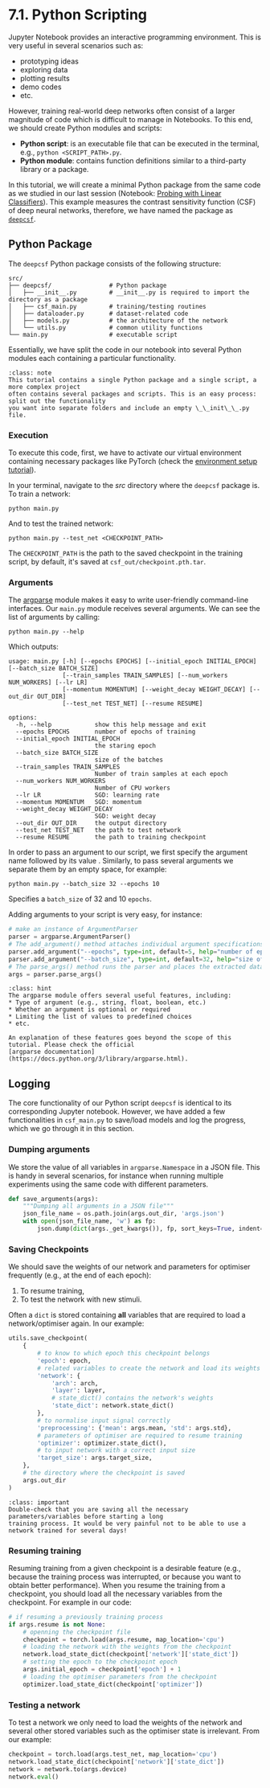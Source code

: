 # 7.1. Python Scripting

Jupyter Notebook provides an interactive programming environment. This is very useful in several 
scenarios such as:
* prototyping ideas
* exploring data
* plotting results
* demo codes
* etc.

However, training real-world deep networks often consist of a larger magnitude of code which
is difficult to manage in Notebooks. To this end, we should create Python modules and scripts:
* **Python script**: is an executable file that can be executed in the terminal, e.g., 
```python <SCRIPT_PATH>.py```.
* **Python module**: contains function definitions similar to a third-party library or a package.

In this tutorial, we will create a minimal Python package from the same code as we studied in our 
last session (Notebook: [Probing with Linear Classifiers](../notebooks/linear_classifier_probe.ipynb)).
This example measures the contrast sensitivity function (CSF) of deep neural networks, therefore,
we have named the package as 
[`deepcsf`](https://github.com/DeepLearning-JupyterBook/deeplearning-jupyterbook.github.io/tree/master/src/).


## Python Package

The `deepcsf` Python package consists of the following structure:
```
src/
├── deepcsf/                # Python package
│   ├── __init__.py         # __init__.py is required to import the directory as a package
│   ├── csf_main.py         # training/testing routines
│   ├── dataloader.py       # dataset-related code
│   ├── models.py           # the architecture of the network
│   └── utils.py            # common utility functions
└── main.py                 # executable script
```

Essentially, we have split the code in our notebook into several Python modules each containing 
a particular functionality.

```{admonition} Nested packages
:class: note
This tutorial contains a single Python package and a single script, a more complex project 
often contains several packages and scripts. This is an easy process: split out the functionality 
you want into separate folders and include an empty \_\_init\_\_.py file.
```

### Execution

To execute this code, first, we have to activate our virtual environment containing necessary
packages like PyTorch (check the [environment setup tutorial](environment_setup.md)).

In your terminal, navigate to the *src* directory where the `deepcsf` package is. To train a
network:

    python main.py

And to test the trained network:

    python main.py --test_net <CHECKPOINT_PATH>

The `CHECKPOINT_PATH` is the path to the saved checkpoint in the training script, by default, it's saved
at `csf_out/checkpoint.pth.tar`.

### Arguments

The [argparse](https://docs.python.org/3/library/argparse.html) module makes it easy to write 
user-friendly command-line interfaces. Our `main.py` module receives several arguments. We can see
the list of arguments by calling:

    python main.py --help

Which outputs:

    usage: main.py [-h] [--epochs EPOCHS] [--initial_epoch INITIAL_EPOCH] [--batch_size BATCH_SIZE]
                   [--train_samples TRAIN_SAMPLES] [--num_workers NUM_WORKERS] [--lr LR] 
                   [--momentum MOMENTUM] [--weight_decay WEIGHT_DECAY] [--out_dir OUT_DIR] 
                   [--test_net TEST_NET] [--resume RESUME]
    
    options:
      -h, --help            show this help message and exit
      --epochs EPOCHS       number of epochs of training
      --initial_epoch INITIAL_EPOCH
                            the staring epoch
      --batch_size BATCH_SIZE
                            size of the batches
      --train_samples TRAIN_SAMPLES
                            Number of train samples at each epoch
      --num_workers NUM_WORKERS
                            Number of CPU workers
      --lr LR               SGD: learning rate
      --momentum MOMENTUM   SGD: momentum
      --weight_decay WEIGHT_DECAY
                            SGD: weight decay
      --out_dir OUT_DIR     the output directory
      --test_net TEST_NET   the path to test network
      --resume RESUME       the path to training checkpoint

In order to pass an argument to our script, we first specify the argument name followed by its value
. Similarly, to pass several arguments we separate them by an empty space, for example:

    python main.py --batch_size 32 --epochs 10

Specifies a `batch_size` of 32 and 10 `epochs`.

Adding arguments to your script is very easy, for instance:

``` python
# make an instance of ArgumentParser
parser = argparse.ArgumentParser()
# The add_argument() method attaches individual argument specifications to the parser.
parser.add_argument("--epochs", type=int, default=5, help="number of epochs of training")
parser.add_argument("--batch_size", type=int, default=32, help="size of the batches")
# The parse_args() method runs the parser and places the extracted data in an argparse.Namespace object.
args = parser.parse_args()
```


```{admonition} Make use of the full potential of argparse
:class: hint
The argparse module offers several useful features, including:
* Type of argument (e.g., string, float, boolean, etc.)
* Whether an argument is optional or required
* Limiting the list of values to predefined choices
* etc.

An explanation of these features goes beyond the scope of this tutorial. Please check the official
[argparse documentation](https://docs.python.org/3/library/argparse.html).
```

## Logging

The core functionality of our Python script `deepcsf` is identical to its corresponding Jupyter 
notebook. However, we have added a few functionalities in `csf_main.py` to save/load models and 
log the progress, which we go through it in this section.

### Dumping arguments
We store the value of all variables in `argparse.Namespace` in a JSON file. This is handy in several
scenarios, for instance when running multiple experiments using the same code with different 
parameters.

``` python
def save_arguments(args):
    """Dumping all arguments in a JSON file"""
    json_file_name = os.path.join(args.out_dir, 'args.json')
    with open(json_file_name, 'w') as fp:
        json.dump(dict(args._get_kwargs()), fp, sort_keys=True, indent=4)
```

### Saving Checkpoints

We should save the weights of our network and parameters for optimiser frequently (e.g., at the end 
of each epoch):
1. To resume training,
2. To test the network with new stimuli.

Often a `dict` is stored containing **all** variables that are required to load a network/optimiser 
again. In our example:
``` python
utils.save_checkpoint(
    {
        # to know to which epoch this checkpoint belongs
        'epoch': epoch,
        # related variables to create the network and load its weights
        'network': {
            'arch': arch,
            'layer': layer,
            # state_dict() contains the network's weights
            'state_dict': network.state_dict()
        },
        # to normalise input signal correctly
        'preprocessing': {'mean': args.mean, 'std': args.std},
        # parameters of optimiser are required to resume training
        'optimizer': optimizer.state_dict(),
        # to input network with a correct input size
        'target_size': args.target_size,
    },
    # the directory where the checkpoint is saved
    args.out_dir
)
```

```{admonition} Checkpoints should be complete!
:class: important
Double-check that you are saving all the necessary parameters/variables before starting a long 
training process. It would be very painful not to be able to use a network trained for several days!
```

### Resuming training

Resuming training from a given checkpoint is a desirable feature (e.g., because the training process 
was interrupted, or because you want to obtain better performance). When you resume the training 
from a checkpoint, you should load all the necessary variables from the checkpoint. For example in our code:

``` python
# if resuming a previously training process
if args.resume is not None:
    # openning the checkpoint file
    checkpoint = torch.load(args.resume, map_location='cpu')
    # loading the network with the weights from the checkpoint
    network.load_state_dict(checkpoint['network']['state_dict'])
    # setting the epoch to the checkpoint epoch
    args.initial_epoch = checkpoint['epoch'] + 1
    # loading the optimiser parameters from the checkpoint
    optimizer.load_state_dict(checkpoint['optimizer'])
```

### Testing a network

To test a network we only need to load the weights of the network and several other stored variables 
such as the optimiser state is irrelevant. From our example:

``` python
checkpoint = torch.load(args.test_net, map_location='cpu')
network.load_state_dict(checkpoint['network']['state_dict'])
network = network.to(args.device)
network.eval()
```